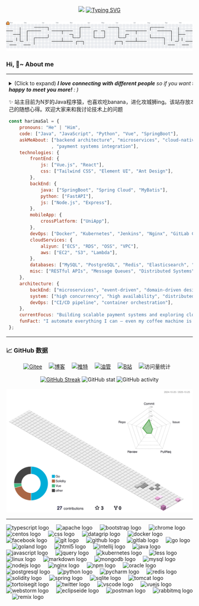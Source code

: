 <div align="center">
<img src="https://capsule-render.vercel.app/api?type=waving&color=timeGradient&height=300&&section=header&text=Hello!%20Shinedward&fontSize=80&fontAlign=50&fontAlignY=30&desc=code%20is%20just%20like%20magic,%20it%20inspires%20my%20passion&descAlign=50&descSize=30&descAlignY=60&animation=twinkling" />
<a href="https://git.io/typing-svg"><img src="https://readme-typing-svg.demolab.com?font=Bitcount+Grid+Single&size=28&pause=1000&color=30A8DC&background=white&width=800&lines=You've+got+it++to+my+code+space++my+friends;Let's+Coding!!!&center=true&vCenter=true" alt="Typing SVG" /></a>
</div>
<p></p>

###

<picture>
  <source media="(prefers-color-scheme: dark)" srcset="https://raw.githubusercontent.com/HarimaSal/HarimaSal/output/pacman-contribution-graph-dark.svg">
  <source media="(prefers-color-scheme: light)" srcset="https://raw.githubusercontent.com/HarimaSal/HarimaSal/output/pacman-contribution-graph.svg">
  <img alt="pacman contribution graph" src="https://raw.githubusercontent.com/HarimaSal/HarimaSal/output/pacman-contribution-graph.svg">
</picture>

### Hi, 👋~ About me

<table>
  <tbody>
    <tr>
  <td>

<img align="right" alt="GIF" src="https://media.giphy.com/media/LnQjpWaON8nhr21vNW/giphy.gif" width="84" title="Say HI"> <details><summary>(Click to expand) <em><b>I love connecting with different people</b> so if you want to <a href="https://x.com/vvM52utqdy74615" >say <b>"hi" </b></a>, <b>I'll be happy to meet you more!</b> : )</em></summary>
 
<!--my introduction start-->
    
- 🔭 仰望星空
- 🌱 脚踏实地
- 🤔 保持热诚
  1. Coding
  2. Enjoy Life
- ❤️ 花样代码、书法、乐器、动漫、骑行、阅读
- 💬 Be free to ask me about anything [here](https://github.com/HarimaSal/HarimaSal/issues).
 
---
</details>
  
  ✨ 站主目前为N岁的Java程序猿，也喜欢吃banana，进化攻城狮ing。该站存放本人的一些代码程序，顺便记录自己的随想心得。欢迎大家来和我讨论技术上的问题

```javascript
const harimaSal = {
    pronouns: "He" | "Him",
    code: ["Java", "JavaScript", "Python", "Vue", "SpringBoot"],
    askMeAbout: ["backend architecture", "microservices", "cloud-native solutions", "system design"
                , "payment systems integration"],
    technologies: {
        frontEnd: {
            js: ["Vue.js", "React"],
            css: ["Tailwind CSS", "Element UI", "Ant Design"],
        },
        backEnd: {
            java: ["SpringBoot", "Spring Cloud", "MyBatis"],
            python: ["FastAPI"],
            js: ["Node.js", "Express"],
        },
        mobileApp: {
            crossPlatform: ["UniApp"],
        },
        devOps: ["Docker", "Kubernetes", "Jenkins", "Nginx", "GitLab CI/CD"],
        cloudServices: {
            aliyun: ["ECS", "RDS", "OSS", "VPC"],
            aws: ["EC2", "S3", "Lambda"],
        },
        databases: ["MySQL", "PostgreSQL", "Redis", "Elasticsearch", "MongoDB"],
        misc: ["RESTful APIs", "Message Queues", "Distributed Systems", "Payment Gateway APIs"],
    },
    architecture: {
        backEnd: ["microservices", "event-driven", "domain-driven design"],
        system: ["high concurrency", "high availability", "distributed transactions"],
        devOps: ["CI/CD pipeline", "container orchestration"],
    },
    currentFocus: "Building scalable payment systems and exploring cloud-native architectures",
    funFact: "I automate everything I can – even my coffee machine is on a schedule!"
};
```
  </td>
</tr>
  </tbody>

</table>
<!--my introduction end -->

### 📈 GitHub 数据
<div align="center">
    <!-- 小图标 -->
    <a href="https://gitee.com/harimasal"><img src="https://img.shields.io/badge/Gitee-码云-blue?logo=gitee" alt="Gitee" title="Gitee" /></a>&emsp;
    <a href="https://blog.csdn.net/qq_42130324"><img src="https://img.shields.io/badge/CSDN-博客-8c36db" alt="博客" title="博客" /></a>&emsp; 
    <a href="https://x.com/vvM52utqdy74615"><img src="https://img.shields.io/badge/Twitter-推特-blue"  alt="推特" title="推特" /></a>&emsp;
    <a href="https://www.youtube.com/@Shinedward"><img src="https://img.shields.io/badge/YouTube-油管-c32136" alt="油管" title="油管" /></a>&emsp;
    <a href="https://space.bilibili.com/253739891"><img src="https://img.shields.io/badge/Bilibili-B站-ff69b4" alt="B站" title="B站" /></a>&emsp;
    <!-- visitor -->
    <img src="https://komarev.com/ghpvc/?username=HarimaSal&label=Views&color=green&style=flat" alt="访问量统计" />&emsp;
</div>
<br>
<div align="center">
  <a href="https://git.io/streak-stats"><img src="https://streak-stats.demolab.com?user=HarimaSal&theme=shadow-green&mode=weekly" alt="GitHub Streak" /></a>
 <img src="https://github-immortality.vercel.app/api?username=HarimaSal" alt="GitHub stat" />
  <img src="https://github-readme-activity-graph.vercel.app/graph?username=HarimaSal&theme=minimal" alt="GitHub activity" />
</div>
<br>
<img alt="pacman contribution graph" src="./profile-3d-contrib/profile-south-season-animate.svg">
<hr>
<div align="left">
  <img src="https://cdn.jsdelivr.net/gh/devicons/devicon/icons/typescript/typescript-original.svg" height="40" alt="typescript logo"  />
  <img width="12" />
  <img src="https://cdn.jsdelivr.net/gh/devicons/devicon/icons/apache/apache-original.svg" height="40" alt="apache logo"  />
  <img width="12" />
  <img src="https://cdn.jsdelivr.net/gh/devicons/devicon/icons/bootstrap/bootstrap-original.svg" height="40" alt="bootstrap logo"  />
  <img width="12" />
  <img src="https://cdn.jsdelivr.net/gh/devicons/devicon/icons/chrome/chrome-original.svg" height="40" alt="chrome logo"  />
  <img width="12" />
  <img src="https://cdn.jsdelivr.net/gh/devicons/devicon/icons/centos/centos-original.svg" height="40" alt="centos logo"  />
  <img width="12" />
  <img src="https://cdn.jsdelivr.net/gh/devicons/devicon/icons/css3/css3-original.svg" height="40" alt="css logo"  />
  <img width="12" />
  <img src="https://cdn.jsdelivr.net/gh/devicons/devicon/icons/datagrip/datagrip-original.svg" height="40" alt="datagrip logo"  />
  <img width="12" />
  <img src="https://cdn.jsdelivr.net/gh/devicons/devicon/icons/docker/docker-original.svg" height="40" alt="docker logo"  />
  <img width="12" />
  <img src="https://cdn.jsdelivr.net/gh/devicons/devicon/icons/facebook/facebook-original.svg" height="40" alt="facebook logo"  />
  <img width="12" />
  <img src="https://cdn.jsdelivr.net/gh/devicons/devicon/icons/git/git-original.svg" height="40" alt="git logo"  />
  <img width="12" />
  <img src="https://cdn.jsdelivr.net/gh/devicons/devicon/icons/github/github-original.svg" height="40" alt="github logo"  />
  <img width="12" />
  <img src="https://cdn.jsdelivr.net/gh/devicons/devicon/icons/gitlab/gitlab-original.svg" height="40" alt="gitlab logo"  />
  <img width="12" />
  <img src="https://cdn.jsdelivr.net/gh/devicons/devicon/icons/go/go-original.svg" height="40" alt="go logo"  />
  <img width="12" />
  <img src="https://cdn.jsdelivr.net/gh/devicons/devicon/icons/goland/goland-original.svg" height="40" alt="goland logo"  />
  <img width="12" />
  <img src="https://cdn.jsdelivr.net/gh/devicons/devicon/icons/html5/html5-original.svg" height="40" alt="html5 logo"  />
  <img width="12" />
  <img src="https://cdn.jsdelivr.net/gh/devicons/devicon/icons/intellij/intellij-original.svg" height="40" alt="intellij logo"  />
  <img width="12" />
  <img src="https://cdn.jsdelivr.net/gh/devicons/devicon/icons/java/java-original.svg" height="40" alt="java logo"  />
  <img width="12" />
  <img src="https://cdn.jsdelivr.net/gh/devicons/devicon/icons/javascript/javascript-original.svg" height="40" alt="javascript logo"  />
  <img width="12" />
  <img src="https://cdn.jsdelivr.net/gh/devicons/devicon/icons/jquery/jquery-original.svg" height="40" alt="jquery logo"  />
  <img width="12" />
  <img src="https://cdn.jsdelivr.net/gh/devicons/devicon/icons/kubernetes/kubernetes-plain.svg" height="40" alt="kubernetes logo"  />
  <img width="12" />
  <img src="https://cdn.jsdelivr.net/gh/devicons/devicon/icons/less/less-plain-wordmark.svg" height="40" alt="less logo"  />
  <img width="12" />
  <img src="https://cdn.jsdelivr.net/gh/devicons/devicon/icons/linux/linux-original.svg" height="40" alt="linux logo"  />
  <img width="12" />
  <img src="https://cdn.jsdelivr.net/gh/devicons/devicon/icons/markdown/markdown-original.svg" height="40" alt="markdown logo"  />
  <img width="12" />
  <img src="https://cdn.jsdelivr.net/gh/devicons/devicon/icons/mongodb/mongodb-original.svg" height="40" alt="mongodb logo"  />
  <img width="12" />
  <img src="https://cdn.jsdelivr.net/gh/devicons/devicon/icons/mysql/mysql-original.svg" height="40" alt="mysql logo"  />
  <img width="12" />
  <img src="https://cdn.jsdelivr.net/gh/devicons/devicon/icons/nodejs/nodejs-original.svg" height="40" alt="nodejs logo"  />
  <img width="12" />
  <img src="https://cdn.jsdelivr.net/gh/devicons/devicon/icons/nginx/nginx-original.svg" height="40" alt="nginx logo"  />
  <img width="12" />
  <img src="https://cdn.jsdelivr.net/gh/devicons/devicon/icons/npm/npm-original-wordmark.svg" height="40" alt="npm logo"  />
  <img width="12" />
  <img src="https://cdn.jsdelivr.net/gh/devicons/devicon/icons/oracle/oracle-original.svg" height="40" alt="oracle logo"  />
  <img width="12" />
  <img src="https://cdn.jsdelivr.net/gh/devicons/devicon/icons/postgresql/postgresql-original.svg" height="40" alt="postgresql logo"  />
  <img width="12" />
  <img src="https://cdn.jsdelivr.net/gh/devicons/devicon/icons/python/python-original.svg" height="40" alt="python logo"  />
  <img width="12" />
  <img src="https://cdn.jsdelivr.net/gh/devicons/devicon/icons/pycharm/pycharm-original.svg" height="40" alt="pycharm logo"  />
  <img width="12" />
  <img src="https://cdn.jsdelivr.net/gh/devicons/devicon/icons/redis/redis-original.svg" height="40" alt="redis logo"  />
  <img width="12" />
  <img src="https://cdn.jsdelivr.net/gh/devicons/devicon/icons/solidity/solidity-original.svg" height="40" alt="solidity logo"  />
  <img width="12" />
  <img src="https://cdn.jsdelivr.net/gh/devicons/devicon/icons/spring/spring-original.svg" height="40" alt="spring logo"  />
  <img width="12" />
  <img src="https://cdn.jsdelivr.net/gh/devicons/devicon/icons/sqlite/sqlite-original.svg" height="40" alt="sqlite logo"  />
  <img width="12" />
  <img src="https://cdn.jsdelivr.net/gh/devicons/devicon/icons/tomcat/tomcat-original.svg" height="40" alt="tomcat logo"  />
  <img width="12" />
  <img src="https://cdn.jsdelivr.net/gh/devicons/devicon/icons/tortoisegit/tortoisegit-original.svg" height="40" alt="tortoisegit logo"  />
  <img width="12" />
  <img src="https://cdn.jsdelivr.net/gh/devicons/devicon/icons/twitter/twitter-original.svg" height="40" alt="twitter logo"  />
  <img width="12" />
  <img src="https://cdn.jsdelivr.net/gh/devicons/devicon/icons/vscode/vscode-original.svg" height="40" alt="vscode logo"  />
  <img width="12" />
  <img src="https://cdn.jsdelivr.net/gh/devicons/devicon/icons/vuejs/vuejs-original.svg" height="40" alt="vuejs logo"  />
  <img width="12" />
  <img src="https://cdn.jsdelivr.net/gh/devicons/devicon/icons/webstorm/webstorm-original.svg" height="40" alt="webstorm logo"  />
  <img width="12" />
  <img src="https://skillicons.dev/icons?i=eclipse" height="40" alt="eclipseide logo"  />
  <img width="12" />
  <img src="https://skillicons.dev/icons?i=postman" height="40" alt="postman logo"  />
  <img width="12" />
  <img src="https://skillicons.dev/icons?i=rabbitmq" height="40" alt="rabbitmq logo"  />
  <img width="12" />
  <img src="https://skillicons.dev/icons?i=remix" height="40" alt="remix logo"  />
</div>

###
